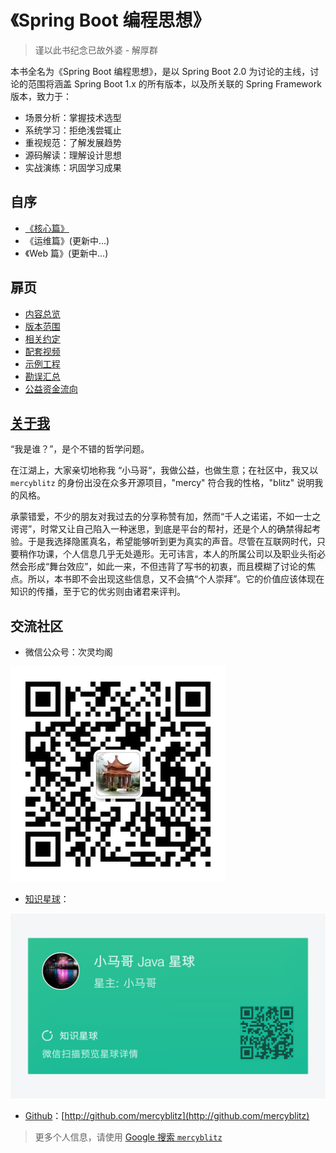 # 《Spring Boot 编程思想》

> 谨以此书纪念已故外婆 - 解厚群

本书全名为《Spring Boot 编程思想》，是以 Spring Boot 2.0 为讨论的主线，讨论的范围将涵盖 Spring Boot 1.x 的所有版本，以及所关联的 Spring Framework 版本，致力于：

- 场景分析：掌握技术选型
- 系统学习：拒绝浅尝辄止
- 重视规范：了解发展趋势
- 源码解读：理解设计思想
- 实战演练：巩固学习成果




## 自序

- [《核心篇》](https://mercyblitz.github.io/books/thinking-in-spring-boot/core/preface/)
- 《运维篇》(更新中...)
- 《Web 篇》(更新中...)




## 扉页

- [内容总览](https://mercyblitz.github.io/books/thinking-in-spring-boot/overview/)
- [版本范围](https://mercyblitz.github.io/books/thinking-in-spring-boot/version/)
- [相关约定](https://mercyblitz.github.io/books/thinking-in-spring-boot/conventions/)
- [配套视频](https://mercyblitz.github.io/books/thinking-in-spring-boot/videos/)
- [示例工程](https://mercyblitz.github.io/books/thinking-in-spring-boot/samples/)
- [勘误汇总](https://mercyblitz.github.io/books/thinking-in-spring-boot/revision/)
- [公益资金流向](https://mercyblitz.github.io/books/thinking-in-spring-boot/donate/)




## [关于我](https://mercyblitz.github.io/books/thinking-in-spring-boot/about/)

“我是谁？”，是个不错的哲学问题。

在江湖上，大家亲切地称我 “小马哥“，我做公益，也做生意；在社区中，我又以 `mercyblitz` 的身份出没在众多开源项目，"mercy" 符合我的性格，"blitz" 说明我的风格。

承蒙错爱，不少的朋友对我过去的分享称赞有加，然而“千人之诺诺，不如一士之谔谔”，时常又让自己陷入一种迷思，到底是平台的帮衬，还是个人的确禁得起考验。于是我选择隐匿真名，希望能够听到更为真实的声音。尽管在互联网时代，只要稍作功课，个人信息几乎无处遁形。无可讳言，本人的所属公司以及职业头衔必然会形成“舞台效应”，如此一来，不但违背了写书的初衷，而且模糊了讨论的焦点。所以，本书即不会出现这些信息，又不会搞“个人崇拜”。它的价值应该体现在知识的传播，至于它的优劣则由诸君来评判。




## 交流社区

- 微信公众号：次灵均阁
  
![微信公众号二维码](assets/my_mp_qrcode.jpg)

- [知识星球](https://t.zsxq.com/72rj2rr)：
  
![小马哥 Java 星球](assets/my_java_planet.png)

- [Github](http://github.com/mercyblitz)：[http://github.com/mercyblitz](http://github.com/mercyblitz)

> 更多个人信息，请使用 [Google 搜索 `mercyblitz`](https://www.google.com/search?q=mercyblitz)
